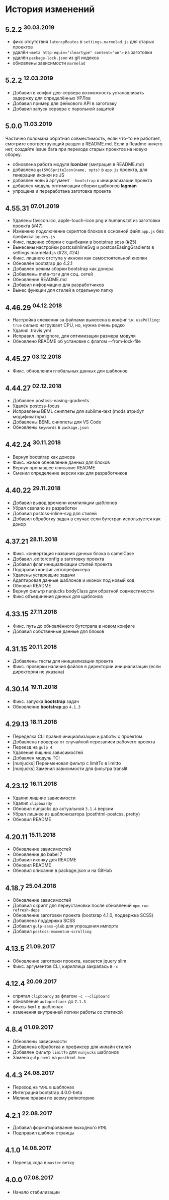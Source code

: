 # История изменений

## 5.2.2 <sup>30.03.2019</sup>
- фикс отсутствия `latencyRoutes` в `settings.marmelad.js` для старых проектов
- удалён `<meta http-equiv="cleartype" content="on">` из заготовки
- удалён `package-lock.json` из git индекса
- обновлены зависимости `marmelad`

## 5.2.2 <sup>12.03.2019</sup>
- Добавил в конфиг дев-сервера возможность устанавливать задержку для определённых УРЛов
- Добавил пример для фейкового API в заготовку
- Добавил запуск сервера с парольной защитой

## 5.0.0 <sup>11.03.2019</sup>

Частично поломана обратная совместимость, если что-то не работает, смотрите соотвествующий раздел в README.md. Если в Readme ничего нет, создайте issue бага при переходе старых проектов на новую сборку.

- обновлена работа модуля **Iconizer** (миграция в README.md)
- добавлена `getSVGSpriteIcon(name, opts)` в `app.js` проекта, для генерации иконки из JS
- добавлен новый аргумент `--bootstrap` к инициализации проекта
- добавлен модуль оптимизации сборки шаблонов **lagman**
- упрощена и переработана заготовка проекта

## 4.55.31 <sup>07.01.2019</sup> 
 - Удалены favicon.ico, apple-touch-icon.png и humans.txt из заготовки проекта (#47)
 - Изменено подключение скриптов блоков в основной файл `app.js` без префикса `jquery.js`
 - Фикс. падение сборки с ошибками в bootstrap scss (#25)
 - Вынесены настройки postcssInlineSvg и postcssEasingGradients в settings.marmelad.js (#23, #24)
 - Фикс. лишнего отступа у икноки как самостоятельной кнопки
 - Обновлён bootstrap до 4.2.1
 - Добавлен режим сборки bootstrap как донора
 - Добавлены meta-тэги для соц. сетей
 - Обновление README.md
 - Добавил информацию для разработчиков
 - Вынес функции для стилей в отдельную папку

## 4.46.29 <sup>04.12.2018</sup>
 - Настройка слежения за файлами вынесена в конфиг т.к. `usePolling: true` сильно нагружает CPU, но, нужна очень редко
 - Удалил .travis.yml
 - Исправил .npmignore, для оптимизации размера модуля
 - Обновлено README об установке с флагом --from-lock-file

## 4.45.27 <sup>03.12.2018</sup>
 - Фикс. обновления глобальных данных для шаблонов

## 4.44.27 <sup>02.12.2018</sup>
 - Добавлен postcss-easing-gradients
 - Удалён postcss-focus
 - Исправлены BEML сниппеты для sublime-text (mods атрибут модификатора)
 - Добавлены BEML сниппеты для VS Code
 - Обновлены `keywords` в `package.json`

## 4.42.24 <sup>30.11.2018</sup>
 - Вернул bootstrap как донора
 - Фикс. живое обновление данных для блоков
 - Вернул пропавшее описание README
 - Сменил определение версии как для разработчиков

## 4.40.22 <sup>29.11.2018</sup>
 - Добавил вывод времени компиляции шаблонов
 - Убрал cssnano из разработки
 - Добавил postcss-inline-svg для стилей
 - Добавил обработку задач в случае если бутстрап используется как донор

## 4.37.21 <sup>28.11.2018</sup>
 - Фикс. конвертация названия данных блока в camelCase
 - Добавил .editorconfig в заготовку проекта
 - Добавил флаг инициализации стилей проекта
 - Подправил конфиг автопрефиксера
 - Удалены устаревшие задачи
 - Адаптировал данные шаблонов и иконок под новый код
 - Обновил README
 - Вернул фильтр nunjucks bodyClass для обратной совместимости
 - Фикс объединения данных для щаблонов

## 4.33.15 <sup>27.11.2018</sup>
 - Фикс. путь до обновлённого бутстрапа в новом конфиге
 - Добавил собственные данные для блоков

## 4.31.15 <sup>20.11.2018</sup>
 - Добавлены тесты для инициализации проекта
 - Фикс. проверки наличия файлов в директории инициализации (если директория не указана)
 
## 4.30.14 <sup>19.11.2018</sup>
 - Фикс. запуска **bootstrap** задач
 - Обновление **bootstrap** до `4.1.3`

## 4.29.13 <sup>18.11.2018</sup>
 - Переделка CLI правил инициализации и работы с проектом
 - Добавлена проверка от случайной перезаписи рабочего проекта
 - Переезд на `gulp 4`
 - Удаление лишних зависимостей
 - Добавлен модуль TCI
 - [nunjucks] Переименовал фильтр с limitTo в limitto
 - [nunjucks] Заменил зависимости для фильтра translit

## 4.23.12 <sup>16.11.2018</sup>
 - Удалил лишние зависимости
 - Удалил `clipboardy`
 - Обновил nunjucks до актуальной `3.1.4` версии
 - Убрал лишнее из шаблонизатора (posthtml-postcss, pretty)
 - Обновил README

## 4.20.11 <sup>15.11.2018</sup>
 - Обновление зависимостей
 - Обновление до babel 7
 - Добавил иконку для README
 - Обновил README
 - Обновил описание в package.json и на GitHub

## 4.18.7 <sup>25.04.2018</sup>
 - Обновление зависимостей
 - Добавил скрипт для переустановки после обновлений `npm run refresh-deps`
 - Обновление заготовки проекта (bootsrap 4.1.0, поддержка SCSS)
 - Добавлена поддержка SCSS
 - Добавил `gulp-sass-glob` для упрощения импорта
 - Добавил `postcss-momentum-scrolling`

## 4.13.5 <sup>21.09.2017</sup>
 - Обновление заготовки проекта, касается jquery slim
 - Фикс. аргументов CLI, кириллица закралась в `-c`

## 4.12.4 <sup>20.09.2017</sup>
 - спрятал `clipboardy` за флагом `-c --clipboard`
 - обновление `autoprefixer` до `7.1.3`
 - фиксы `beml` в шаблонах
 - изменения внутренней логики работы со статикой

## 4.8.4 <sup>01.09.2017</sup>
 - Обновлены зависимости
 - Добавлена обработка и префиксер для инлайн стилей
 - Добавлен фильтр `limitTo` для `nunjucks` шаблонов
 - Замена `gulp-beml` на `posthtml-bem`

## 4.4.3 <sup>24.08.2017</sup>
- Переход на `YAML` в шаблонах
- Интеграция bootstrap 4.0.0-beta
- Мелкие правки по всему репизторию

## 4.2.1 <sup>22.08.2017</sup>
- Добавил форматироввание выходного `HTML`
- Подправил шаблон страицы

## 4.1.0 <sup>14.08.2017</sup>
- Переезд кода в `master` ветку

## 4.0.0 <sup>07.08.2017</sup>
- Начало стабилизации
